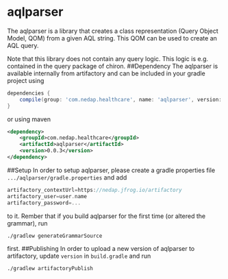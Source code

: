 # aqlparser

The aqlparser is a library that creates a class representation (Query Object Model, QOM) from a given AQL string.
This QOM can be used to create an AQL query.

Note that this library does not contain any query logic. This logic is e.g. contained in the query package of chiron. 
##Dependency
The aqlparser is available internally from artifactory and can be included in your gradle project using
```gradle
dependencies {
    compile(group: 'com.nedap.healthcare', name: 'aqlparser', version: '0.0.3')
}
```
or using maven
```xml
<dependency>
    <groupId>com.nedap.healthcare</groupId>
    <artifactId>aqlparser</artifactId>
    <version>0.0.3</version>
</dependency>
```
##Setup
In order to setup aqlparser, please create a gradle properties file ```.../aqlparser/gradle.properties``` and add
```gradle
artifactory_contextUrl=https://nedap.jfrog.io/artifactory
artifactory_user=user.name
artifactory_password=...
```
to it. Rember that if you build aqlparser for the first time (or altered the grammar), run
```shell script
./gradlew generateGrammarSource
```
first.
##Publishing
In order to upload a new version of aqlparser to artifactory, update ```version``` in ```build.gradle``` and run 
```shell script
./gradlew artifactoryPublish
```